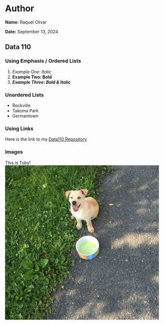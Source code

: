 # Author
**Name:** Raquel Olivar

**Date:** September 13, 2024

## Data 110    

### Using Emphasis / Ordered Lists
1. *Example One: Italic*
2. **Example Two: Bold**
3. ***Example Three: Bold & Italic***

### Unordered Lists 
- Rockville
- Takoma Park
- Germantown

### Using Links 
Here is the link to my [Data110 Repository](https://github.com/ddiaz63/Data110-32213](https://github.com/rvquel/Data110-22016))

### Images
This is Toby!
![Toby](Toby.jpeg)
